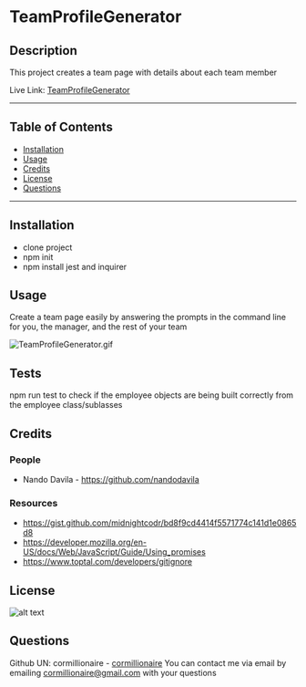 # TeamProfileGenerator
## Description
This project creates a team page with details about each team member

Live Link: [TeamProfileGenerator](https://cormillionaire.github.io/TeamProfileGenerator/)

---
## Table of Contents
- [Installation](#installation)
- [Usage](#usage)
- [Credits](#credits)
- [License](#license)
- [Questions](#questions)
---
## Installation
- clone project
- npm init
- npm install jest and inquirer

## Usage
Create a team page easily by answering the prompts in the command line for you, the manager, and the rest of your team

![TeamProfileGenerator.gif](./images/TeamProfileGenerator.gif)
## Tests
npm run test to check if the employee objects are being built correctly from the employee class/sublasses
## Credits
### People
- Nando Davila - https://github.com/nandodavila

### Resources
- https://gist.github.com/midnightcodr/bd8f9cd4414f5571774c141d1e0865d8
- https://developer.mozilla.org/en-US/docs/Web/JavaScript/Guide/Using_promises
- https://www.toptal.com/developers/gitignore

## License
![alt text](https://img.shields.io/static/v1?label=ISC&message=ISC&color=brightgreen&style=plastic)
## Questions
Github UN: cormillionaire - [cormillionaire](https://github.com/cormillionaire)
You can contact me via email by emailing cormillionaire@gmail.com with your questions